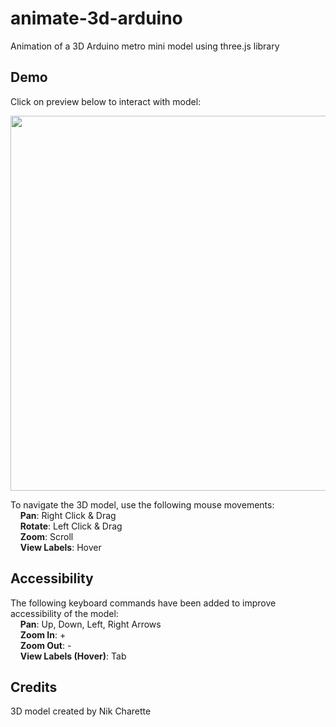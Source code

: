 # animate-3d-arduino
Animation of a 3D Arduino metro mini model using three.js library

## Demo
Click on preview below to interact with model:

<a href="https://dreamworthie.s3.us-east-2.amazonaws.com/animate-3d-arduino/index.html"><img src="https://github.com/HilarieSit/animate-3d-arduino/blob/main/screenshot.gif" width="600"></a>

To navigate the 3D model, use the following mouse movements: \
&nbsp;&nbsp;&nbsp;&nbsp;**Pan**: Right Click & Drag \
&nbsp;&nbsp;&nbsp;&nbsp;**Rotate**: Left Click & Drag \
&nbsp;&nbsp;&nbsp;&nbsp;**Zoom**: Scroll \
&nbsp;&nbsp;&nbsp;&nbsp;**View Labels**: Hover

## Accessibility
The following keyboard commands have been added to improve accessibility of the model: \
&nbsp;&nbsp;&nbsp;&nbsp;**Pan**: Up, Down, Left, Right Arrows \
&nbsp;&nbsp;&nbsp;&nbsp;**Zoom In**: + \
&nbsp;&nbsp;&nbsp;&nbsp;**Zoom Out**: - \
&nbsp;&nbsp;&nbsp;&nbsp;**View Labels (Hover)**: Tab

## Credits
3D model created by Nik Charette